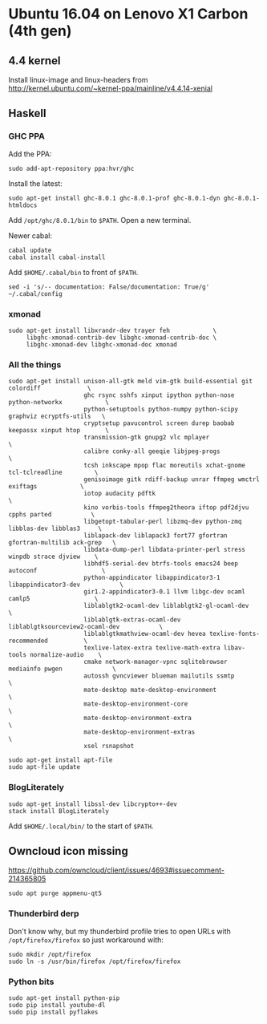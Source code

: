 # Ubuntu 16.04 on Lenovo X1 Carbon (4th gen)

## 4.4 kernel

Install linux-image and linux-headers from http://kernel.ubuntu.com/~kernel-ppa/mainline/v4.4.14-xenial

## Haskell

### GHC PPA

Add the PPA:

    sudo add-apt-repository ppa:hvr/ghc

Install the latest:

    sudo apt-get install ghc-8.0.1 ghc-8.0.1-prof ghc-8.0.1-dyn ghc-8.0.1-htmldocs

Add ```/opt/ghc/8.0.1/bin``` to ```$PATH```. Open a new terminal.

Newer cabal:

    cabal update
    cabal install cabal-install

Add ```$HOME/.cabal/bin``` to front of ```$PATH```.

    sed -i 's/-- documentation: False/documentation: True/g'         ~/.cabal/config

### xmonad

    sudo apt-get install libxrandr-dev trayer feh            \
         libghc-xmonad-contrib-dev libghc-xmonad-contrib-doc \
         libghc-xmonad-dev libghc-xmonad-doc xmonad

### All the things

    sudo apt-get install unison-all-gtk meld vim-gtk build-essential git colordiff             \
                         ghc rsync sshfs xinput ipython python-nose python-networkx            \
                         python-setuptools python-numpy python-scipy graphviz ecryptfs-utils   \
                         cryptsetup pavucontrol screen durep baobab keepassx xinput htop       \
                         transmission-gtk gnupg2 vlc mplayer                                   \
                         calibre conky-all geeqie libjpeg-progs                                \
                         tcsh inkscape mpop flac moreutils xchat-gnome tcl-tclreadline         \
                         genisoimage gitk rdiff-backup unrar ffmpeg wmctrl exiftags            \
                         iotop audacity pdftk                                                  \
                         kino vorbis-tools ffmpeg2theora iftop pdf2djvu cpphs parted           \
                         libgetopt-tabular-perl libzmq-dev python-zmq libblas-dev libblas3     \
                         liblapack-dev liblapack3 fort77 gfortran gfortran-multilib ack-grep   \
                         libdata-dump-perl libdata-printer-perl stress winpdb strace djview    \
                         libhdf5-serial-dev btrfs-tools emacs24 beep autoconf                  \
                         python-appindicator libappindicator3-1 libappindicator3-dev           \
                         gir1.2-appindicator3-0.1 llvm libgc-dev ocaml camlp5                  \
                         liblablgtk2-ocaml-dev liblablgtk2-gl-ocaml-dev                        \
                         liblablgtk-extras-ocaml-dev liblablgtksourceview2-ocaml-dev           \
                         liblablgtkmathview-ocaml-dev hevea texlive-fonts-recommended          \
                         texlive-latex-extra texlive-math-extra libav-tools normalize-audio    \
                         cmake network-manager-vpnc sqlitebrowser mediainfo pwgen              \
                         autossh gvncviewer blueman mailutils ssmtp                            \
                         mate-desktop mate-desktop-environment                                 \
                         mate-desktop-environment-core                                         \
                         mate-desktop-environment-extra                                        \
                         mate-desktop-environment-extras                                       \
                         xsel rsnapshot

    sudo apt-get install apt-file
    sudo apt-file update

### BlogLiterately

    sudo apt-get install libssl-dev libcrypto++-dev
    stack install BlogLiterately

Add ```$HOME/.local/bin/``` to the start of ```$PATH```.

## Owncloud icon missing

https://github.com/owncloud/client/issues/4693#issuecomment-214365805

    sudo apt purge appmenu-qt5

### Thunderbird derp

Don't know why, but my thunderbird profile tries to open URLs
with ```/opt/firefox/firefox``` so just workaround with:

    sudo mkdir /opt/firefox
    sudo ln -s /usr/bin/firefox /opt/firefox/firefox

### Python bits

    sudo apt-get install python-pip
    sudo pip install youtube-dl
    sudo pip install pyflakes
